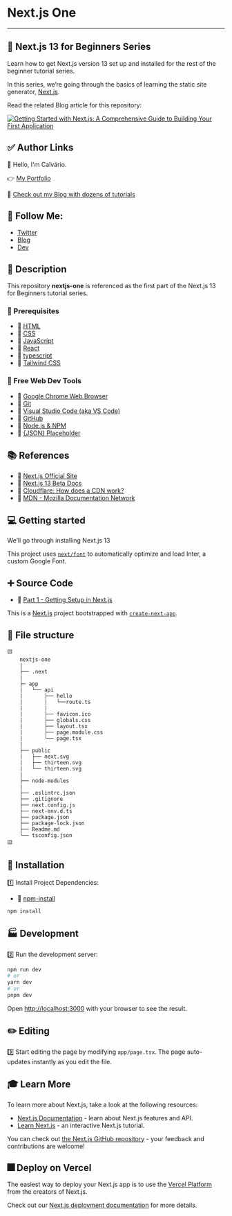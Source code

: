 # Next.js One

---

## 🔰 Next.js 13 for Beginners Series

Learn how to get Next.js version 13 set up and installed for the rest of the beginner tutorial series.

In this series, we’re going through the basics of learning the static site generator, [Next.js](https://nextjs.org/).

Read the related Blog article for this repository:

[![Getting Started with Next.js: A Comprehensive Guide to Building Your First Application](https://cdn.hashnode.com/res/hashnode/image/upload/v1680022146245/sMDAUiU02.png?auto=compress)](https://creativelightbox.net/getting-started-with-nextjs-a-comprehensive-guide-to-building-your-first-application)

## ✅ Author Links

👋 Hello, I'm Calvário.

👉 [My Portfolio](https://josecalvario.com)

📰 [Check out my Blog with dozens of tutorials](https://creativelightbox.net/)

## 🔖 Follow Me:

- [Twitter](https://twitter.com/josh_hortt)
- [Blog](https://creativelightbox.net/)
- [Dev](https://dev.to/joshhortt)

## 🚀 Description

This repository **nextjs-one** is referenced as the first part of the Next.js 13 for Beginners tutorial series.

### 🎒 Prerequisites

- 🔗 [HTML](https://developer.mozilla.org/en-US/docs/Web/HTML)
- 🔗 [CSS](https://developer.mozilla.org/en-US/docs/Learn/Getting_started_with_the_web/CSS_basics)
- 🔗 [JavaScript](https://developer.mozilla.org/en-US/docs/Web/JavaScript)
- 🔗 [React](https://react.dev/)
- 🔗 [typescript](https://www.typescriptlang.org/)
- 🔗 [Tailwind CSS](https://tailwindcss.com/)

### 🔨 Free Web Dev Tools

- 🔗 [Google Chrome Web Browser](https://google.com/chrome/)
- 🔗 [Git](https://git-scm.com/)
- 🔗 [Visual Studio Code (aka VS Code)](https://code.visualstudio.com/)
- 🔗 [GitHub](https://github.com/)
- 🔗 [Node.js & NPM](https://nodejs.org/en/)
- 🔗 [{JSON} Placeholder](https://jsonplaceholder.typicode.com/)

## 📚 References

- 🔗 [Next.js Official Site](https://nextjs.org/)
- 🔗 [Next.js 13 Beta Docs](https://beta.nextjs.org/docs)
- 🔗 [Cloudflare: How does a CDN work?](https://www.cloudflare.com/learning/cdn/what-is-a-cdn/)
- 🔗 [MDN - Mozilla Documentation Network](https://developer.mozilla.org/en-US/)

## 💻 Getting started

We’ll go through installing Next.js 13

This project uses [`next/font`](https://nextjs.org/docs/basic-features/font-optimization) to automatically optimize and load Inter, a custom Google Font.

## ➕ Source Code

- 🔗 [Part 1 - Getting Setup in Next.js](https://github.com/Joshhortt/nextjs-one)

This is a [Next.js](https://nextjs.org/) project bootstrapped with [`create-next-app`](https://github.com/vercel/next.js/tree/canary/packages/create-next-app).

## 📂 File structure

```
🟨
    nextjs-one
    |
    ├── .next
    |
    ├─ app
    |   └── api
    |       ├── hello
    |       |   └──route.ts
    |       |
    |       ├── favicon.ico
    |       ├── globals.css
    |       ├── layout.tsx
    |       ├── page.module.css
    |       └── page.tsx
    |
    ├── public
    |   ├── next.svg
    |   ├── thirteen.svg
    |   └── thirteen.svg
    |
    ├── node-modules
    |
    ├── .eslintrc.json
    ├── .gitignore
    ├── next.config.js
    ├── next-env.d.ts
    ├── package.json
    ├── package-lock.json
    ├── Readme.md
    └── tsconfig.json
🟨
```

## 🚀 Installation

1️⃣ Install Project Dependencies:

- 🔗 [npm-install](https://docs.npmjs.com/cli/v8/commands/npm-install)

```bash
npm install
```

## 🏭 Development

2️⃣ Run the development server:

```bash
npm run dev
# or
yarn dev
# or
pnpm dev
```

Open [http://localhost:3000](http://localhost:3000) with your browser to see the result.

## ✏️ Editing

3️⃣ Start editing the page by modifying `app/page.tsx`. The page auto-updates instantly as you edit the file.

## 🎓 Learn More

To learn more about Next.js, take a look at the following resources:

- [Next.js Documentation](https://nextjs.org/docs) - learn about Next.js features and API.
- [Learn Next.js](https://nextjs.org/learn) - an interactive Next.js tutorial.

You can check out [the Next.js GitHub repository](https://github.com/vercel/next.js/) - your feedback and contributions are welcome!

## 🎆 Deploy on Vercel

The easiest way to deploy your Next.js app is to use the [Vercel Platform](https://vercel.com/new?utm_medium=default-template&filter=next.js&utm_source=create-next-app&utm_campaign=create-next-app-readme) from the creators of Next.js.

Check out our [Next.js deployment documentation](https://nextjs.org/docs/deployment) for more details.
